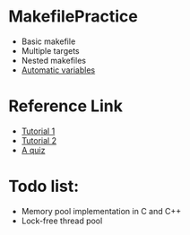 # MakefilePractice
- Basic makefile
- Multiple targets
- Nested makefiles
- [Automatic variables](https://riptutorial.com/makefile/example/21469/automatic-variables)
# Reference Link
- [Tutorial 1](http://nuclear.mutantstargoat.com/articles/make/#:~:text=Practical%20Makefiles%2C%20by%20example%201%20Rationale.%20The%20purpose,7%20Going%20the%20extra%20mile%20for%20release.%20)
- [Tutorial 2](https://blog.csdn.net/yechaodechuntian/article/details/31755353)
- [A quiz](http://www.sis.pitt.edu/mbsclass/tutorial/advanced/makefile/quiz1.htm)

# Todo list:
- Memory pool implementation in C and C++
- Lock-free thread pool